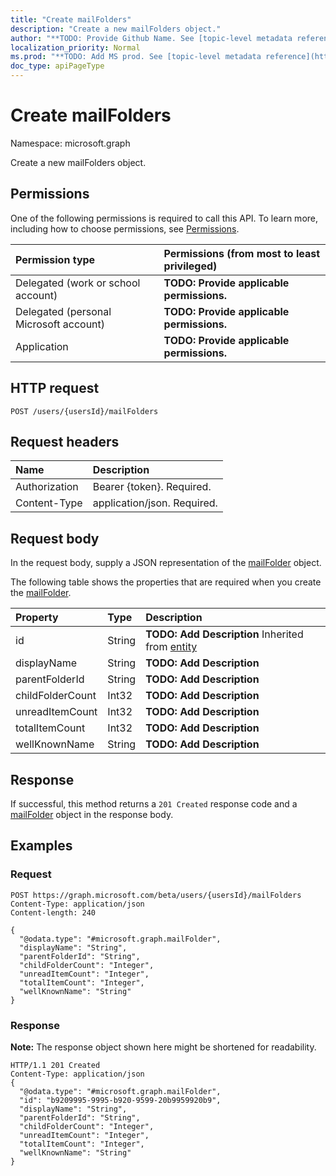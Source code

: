 ```yaml
---
title: "Create mailFolders"
description: "Create a new mailFolders object."
author: "**TODO: Provide Github Name. See [topic-level metadata reference](https://msgo.azurewebsites.net/add/document/guidelines/metadata.html#topic-level-metadata)**"
localization_priority: Normal
ms.prod: "**TODO: Add MS prod. See [topic-level metadata reference](https://msgo.azurewebsites.net/add/document/guidelines/metadata.html#topic-level-metadata)**"
doc_type: apiPageType
---
```


# Create mailFolders
Namespace: microsoft.graph

Create a new mailFolders object.

## Permissions
One of the following permissions is required to call this API. To learn more, including how to choose permissions, see [Permissions](/concepts/permissions-reference.md).

|Permission type|Permissions (from most to least privileged)|
|:---|:---|
|Delegated (work or school account)|**TODO: Provide applicable permissions.**|
|Delegated (personal Microsoft account)|**TODO: Provide applicable permissions.**|
|Application|**TODO: Provide applicable permissions.**|

## HTTP request

<!-- {
  "blockType": "ignored"
}
-->
``` http
POST /users/{usersId}/mailFolders
```

## Request headers
|Name|Description|
|:---|:---|
|Authorization|Bearer {token}. Required.|
|Content-Type|application/json. Required.|

## Request body
In the request body, supply a JSON representation of the [mailFolder](../resources/mailfolder.md) object.

The following table shows the properties that are required when you create the [mailFolder](../resources/mailfolder.md).

|Property|Type|Description|
|:---|:---|:---|
|id|String|**TODO: Add Description** Inherited from [entity](../resources/entity.md)|
|displayName|String|**TODO: Add Description**|
|parentFolderId|String|**TODO: Add Description**|
|childFolderCount|Int32|**TODO: Add Description**|
|unreadItemCount|Int32|**TODO: Add Description**|
|totalItemCount|Int32|**TODO: Add Description**|
|wellKnownName|String|**TODO: Add Description**|



## Response

If successful, this method returns a `201 Created` response code and a [mailFolder](../resources/mailfolder.md) object in the response body.

## Examples

### Request
<!-- {
  "blockType": "request",
  "name": "create_mailfolder_from_"
}
-->
``` http
POST https://graph.microsoft.com/beta/users/{usersId}/mailFolders
Content-Type: application/json
Content-length: 240

{
  "@odata.type": "#microsoft.graph.mailFolder",
  "displayName": "String",
  "parentFolderId": "String",
  "childFolderCount": "Integer",
  "unreadItemCount": "Integer",
  "totalItemCount": "Integer",
  "wellKnownName": "String"
}
```


### Response
**Note:** The response object shown here might be shortened for readability.
<!-- {
  "blockType": "response",
  "truncated": true,
  "@odata.type": "microsoft.graph.mailfolder"
}
-->
``` http
HTTP/1.1 201 Created
Content-Type: application/json
{
  "@odata.type": "#microsoft.graph.mailFolder",
  "id": "b9209995-9995-b920-9599-20b9959920b9",
  "displayName": "String",
  "parentFolderId": "String",
  "childFolderCount": "Integer",
  "unreadItemCount": "Integer",
  "totalItemCount": "Integer",
  "wellKnownName": "String"
}
```

